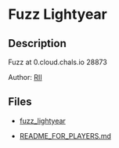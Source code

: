 # Fuzz Lightyear

## Description

Fuzz at 0.cloud.chals.io 28873

Author: [RII](https://www.researchinnovations.com)

## Files

* [fuzz_lightyear](files/fuzz_lightyear)

* [README_FOR_PLAYERS.md](files/README_FOR_PLAYERS.md)

